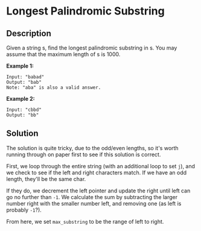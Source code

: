 # Longest Palindromic Substring

## Description

Given a string s, find the longest palindromic substring in s. You may assume that the maximum length of s is 1000.

**Example 1:**

```
Input: "babad"
Output: "bab"
Note: "aba" is also a valid answer.
```

**Example 2:**

```
Input: "cbbd"
Output: "bb"
```

## Solution

The solution is quite tricky, due to the odd/even lengths, so it's worth running through on paper first to see if this solution is correct.

First, we loop through the entire string (with an additional loop to set `j`), and we check to see if the left and right characters match. If we have an odd length, they'll be the same char.

If they do, we decrement the left pointer and update the right until left can go no further than `-1`. We calculate the sum by subtracting the larger number right with the smaller number left, and removing one (as left is probably `-1`?).

From here, we set `max_substring` to be the range of left to right.

